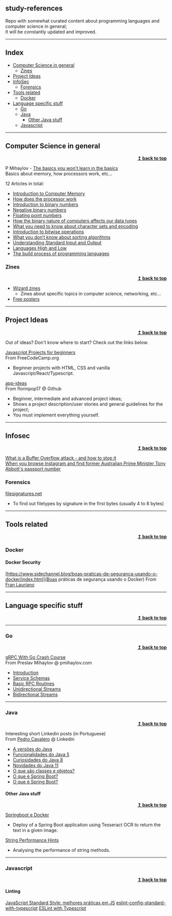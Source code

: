 ## study-references

Repo with somewhat curated content about programming languages and computer science in general;  
It will be constantly updated and improved.

---

## Index 
- [Computer Science in general](#computer-science-in-general)
  * [Zines](#zines)
- [Project Ideas](#project-ideas)
- [InfoSec](#infosec)
  * [Forensics](#forensics)
- [Tools related](#tools-related)
  * [Docker](#docker)
- [Language specific stuff](#language-specific-stuff)
  * [Go](#go)
  * [Java](#java)
    + [Other Java stuff](#other-java-stuff)
  * [Javascript](#javascript)

---

## Computer Science in general
<div align="right"><b><a href="#index">↥ back to top</a></b></div>

P Mihaylov - [The basics you won't learn in the basics](https://pmihaylov.com/category/the-basics-you-wont-learn-in-the-basics/)  
Basics about memory, how processors work, etc...  

12 Articles in total:  
  - [Introduction to Computer Memory](https://pmihaylov.com/intro-to-computer-memory/)
  - [How does the processor work](https://pmihaylov.com/how-does-the-processor-work/)
  - [Introduction to binary numbers](https://pmihaylov.com/intro-binary-numbers/)
  - [Negative binary numbers](https://pmihaylov.com/negative-binary-numbers/)
  - [Floating point numbers](https://pmihaylov.com/floating-point-numbers/)
  - [How the binary nature of computers affects our data types](https://pmihaylov.com/how-does-binary-affect-data-types/)
  - [What you need to know about character sets and encoding](https://pmihaylov.com/character-sets-and-encoding/)
  - [Introduction to bitwise operations](https://pmihaylov.com/bitwise-operations/)
  - [What you don’t know about sorting algorithms](https://pmihaylov.com/sorting-algorithms/)
  - [Understanding Standard Input and Output](https://pmihaylov.com/standard-io/)
  - [Languages High and Low](https://pmihaylov.com/languages-high-and-low/)
  - [The build process of programming languages](https://pmihaylov.com/the-build-process-of-programming-languages/)

### Zines
<div align="right"><b><a href="#index">↥ back to top</a></b></div>

- [Wizard zines](https://wizardzines.com)
  - Zines about specific topics in computer science, networking, etc...
- [Free posters](https://wizardzines.com/#posters)

---

## Project Ideas
<div align="right"><b><a href="#index">↥ back to top</a></b></div>

Out of ideas? Don't know where to start? Check out the links below.

[Javascript Projects for beginners](https://www.freecodecamp.org/news/javascript-projects-for-beginners/)  
From FreeCodeCamp.org
  - Beginner projects with HTML, CSS and vanilla Javascript/React/Typescript.

[app-ideas](https://github.com/florinpop17/app-ideas)  
From florinpop17 @ Github

  - Beginner, intermediate and advanced project ideas;
  - Shows a project description/user stories and general guidelines for the project;
  - You must implement everything yourself.

---

## Infosec
<div align="right"><b><a href="#index">↥ back to top</a></b></div>

[What is a Buffer Overflow attack - and how to stop it](https://www.freecodecamp.org/news/buffer-overflow-attacks/)  
[When you browse Instagram and find former Australian Prime Minister Tony Abbott's passport number](https://mango.pdf.zone/finding-former-australian-prime-minister-tony-abbotts-passport-number-on-instagram)

### Forensics
[filesignatures.net](https://filesignatures.net/index.php?page=all)
- To find out filetypes by signature in the first bytes (usually 4 to 8 bytes)


---

## Tools related
<div align="right"><b><a href="#index">↥ back to top</a></b></div>

### Docker
#### Docker Security

[https://www.sidechannel.blog/boas-praticas-de-seguranca-usando-o-docker/index.html](Boas práticas de segurança usando o Docker)
From [Fran Lauriano](https://www.linkedin.com/in/franlauriano/)

---

## Language specific stuff
<div align="right"><b><a href="#index">↥ back to top</a></b></div>

---

### Go
<div align="right"><b><a href="#index">↥ back to top</a></b></div>

[gRPC With Go Crash Course](https://pmihaylov.com/grpc-with-go-crash-course/)  
From Preslav Mihaylov @ pmihaylov.com

  - [Introduction](https://pmihaylov.com/grpc-with-go-intro/)
  - [Service Schemas](https://pmihaylov.com/grpc-with-go-schemas/)
  - [Basic RPC Routines](https://pmihaylov.com/grpc-with-go-basic-rpcs/)
  - [Unidirectional Streams](https://pmihaylov.com/grpc-with-go-unidirectional-streams/)
  - [Bidirectional Streams](https://pmihaylov.com/grpc-crash-course-bidi-streams/)

---

### Java
<div align="right"><b><a href="#index">↥ back to top</a></b></div>

Interesting short Linkedin posts (in Portuguese)  
From [Pedro Cavalero](https://allmylinks.com/pedro-cavalero) @ Linkedin

  - [A versões do Java](https://www.linkedin.com/posts/pedrocavalero_vamos-relembrar-as-vers%C3%B5es-do-java-em-activity-6779779296828391424-ayf8/)
  - [Funcionalidades do Java 5](https://www.linkedin.com/posts/pedrocavalero_nessa-semana-de-lan%C3%A7amento-do-java-16-vamos-activity-6780504142789021696-8qZc)
  - [Curiosidades do Java 8](https://www.linkedin.com/posts/pedrocavalero_java-java8-java11-activity-6781228912513978368-Vqbq)
  - [Novidades do Java 11](https://www.linkedin.com/posts/pedrocavalero_java-java8-java11-activity-6781953446372229120-rjgb)
  - [O que são classes e objetos?](https://www.linkedin.com/posts/pedrocavalero_java-java8-java11-activity-6782316164790943744-oTiJ)
  - [O que é Spring Boot?](https://www.linkedin.com/posts/pedrocavalero_springboot-java-springframework-activity-6776905016545443841-cmso)
  - [O que é Spring Boot?](https://www.linkedin.com/posts/pedrocavalero_springboot-java-springframework-activity-6776904954658488320-xhws)

#### Other Java stuff
<div align="right"><b><a href="#index">↥ back to top</a></b></div>

[Springboot e Docker](https://carloshenriquereis-17318.medium.com/spring-boot-e-docker-2cafaa0f3e1a)
  - Deploy of a Spring Boot application using Tesseract OCR to return the text in a given image.

[String Performance Hints](https://www.baeldung.com/java-string-performance)
  - Analysing the performance of string methods.

---

### Javascript
<div align="right"><b><a href="#index">↥ back to top</a></b></div>

#### Linting

[JavaScript Standard Style: melhores práticas em JS](https://blog.geekhunter.com.br/javascript-standard-style)
[eslint-config-standard-with-typescript](https://github.com/standard/eslint-config-standard-with-typescript)
[ESLint with Typescript](https://blog.geekhunter.com.br/eslint-typescript-tutorial/)